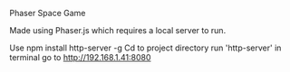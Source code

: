 Phaser Space Game

Made using Phaser.js which requires a local server to run.

Use npm install http-server -g 
Cd to project directory
run 'http-server' in terminal
go to http://192.168.1.41:8080